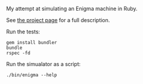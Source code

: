 My attempt at simulating an Enigma machine in Ruby.

See [the project page](http://kerryb.github.io/enigma/) for a full description.

Run the tests:

    gem install bundler
    bundle
    rspec -fd

Run the simualator as a script:

    ./bin/enigma --help
